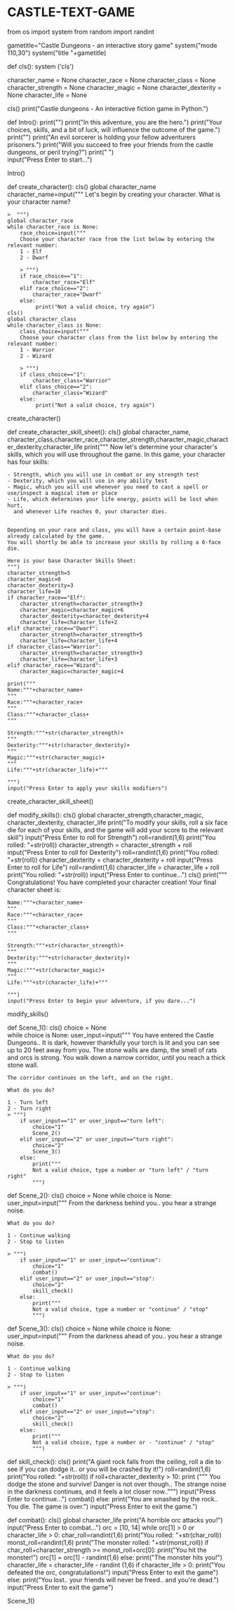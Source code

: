 # CASTLE-TEXT-GAME
from os import system
from random import randint

gametitle="Castle Dungeons - an interactive story game"
system("mode 110,30")
system("title "+gametitle)

def cls():
    system ('cls')

character_name = None
character_race = None
character_class = None
character_strength = None
character_magic = None
character_dexterity = None
character_life = None

cls()
print("Castle dungeons - An interactive fiction game in Python.")

def Intro():
    print("")
    print("In this adventure, you are the hero.")
    print("Your choices, skills, and a bit of luck, will influence the outcome of the game.")
    print("")
    print("An evil sorcerer is holding your fellow adventurers prisoners.")
    print("Will you succeed to free your friends from the castle dungeons, or peril trying?")
    print(" ")  
    input("Press Enter to start...")

Intro()

def create_character():
    cls()
    global character_name
    character_name=input("""
    Let's begin by creating your character.
    What is your character name?

    >  """)
    global character_race
    while character_race is None:
        race_choice=input("""
        Choose your character race from the list below by entering the relevant number:
        1 - Elf
        2 - Dwarf

        > """)
        if race_choice=="1":
            character_race="Elf"
        elif race_choice=="2":
            character_race="Dwarf"
        else:
             print("Not a valid choice, try again")
    cls()
    global character_class
    while character_class is None:
        class_choice=input("""
        Choose your character class from the list below by entering the relevant number:
        1 - Warrior
        2 - Wizard
        
        > """)
        if class_choice=="1":
            character_class="Warrior"
        elif class_choice=="2":
            character_class="Wizard"
        else:
             print("Not a valid choice, try again")     
        
create_character()

def create_character_skill_sheet():
    cls()
    global character_name, character_class,character_race,character_strength,character_magic,character_dexterity,character_life
    print("""
    Now let's determine your character's skills, which you will use throughout the game.
    In this game, your character has four skills:
    
    - Strength, which you will use in combat or any strength test
    - Dexterity, which you will use in any ability test
    - Magic, which you will use whenever you need to cast a spell or use/inspect a magical item or place
    - Life, which determines your life energy, points will be lost when hurt, 
      and whenever Life reaches 0, your character dies.

    
    Depending on your race and class, you will have a certain point-base already calculated by the game.
    You will shortly be able to increase your skills by rolling a 6-face die.

    Here is your base Character Skills Sheet:
    """)
    character_strength=5
    character_magic=0
    character_dexterity=3
    character_life=10
    if character_race=="Elf":
        character_strength=character_strength+3
        character_magic=character_magic+6
        character_dexterity=character_dexterity+4
        character_life=character_life+2
    elif character_race=="Dwarf":
        character_strength=character_strength+5
        character_life=character_life+4
    if character_class=="Warrior":
        character_strength=character_strength+3
        character_life=character_life+3
    elif character_race=="Wizard":
        character_magic=character_magic+4

    print("""
    Name:"""+character_name+
    """
    Race:"""+character_race+
    """
    Class:"""+character_class+
    """
    
    Strength:"""+str(character_strength)+
    """
    Dexterity:"""+str(character_dexterity)+
    """
    Magic:"""+str(character_magic)+
    """
    Life:"""+str(character_life)+"""

    """)
    input("Press Enter to apply your skills modifiers")

create_character_skill_sheet()

def modify_skills():
    cls()
    global character_strength,character_magic, character_dexterity, character_life
    print("To modify your skills, roll a six face die for each of your skills, and the game will add your score to the relevant skill")
    input("Press Enter to roll for Strength")
    roll=randint(1,6)
    print("You rolled: "+str(roll))
    character_strength = character_strength + roll
    input("Press Enter to roll for Dexterity")
    roll=randint(1,6)
    print("You rolled: "+str(roll))
    character_dexterity = character_dexterity + roll
    input("Press Enter to roll for Life")
    roll=randint(1,6)
    character_life = character_life + roll
    print("You rolled: "+str(roll))
    input("Press Enter to continue...")
    cls()
    print("""
    Congratulations! You have completed your character creation!
    Your final character sheet is:

    Name:"""+character_name+
    """
    Race:"""+character_race+
    """
    Class:"""+character_class+
    """
    
    Strength:"""+str(character_strength)+
    """
    Dexterity:"""+str(character_dexterity)+
    """
    Magic:"""+str(character_magic)+
    """
    Life:"""+str(character_life)+"""

    """)
    input("Press Enter to begin your adventure, if you dare...")

modify_skills()

def Scene_1():
    cls()
    choice = None  
    while choice is None:
        user_input=input("""
    You have entered the Castle Dungeons.. 
    It is dark, however thankfully your torch is lit and you can see up to 20 feet away from you.
    The stone walls are damp, the smell of rats and orcs is strong. 
    You walk down a narrow corridor, until you reach a thick stone wall.

    The corridor continues on the left, and on the right.

    What do you do?

    1 - Turn left
    2 - Turn right    
    > """)
        if user_input=="1" or user_input=="turn left":
            choice="1"
            Scene_2()
        elif user_input=="2" or user_input=="turn right":
            choice="2"
            Scene_3()
        else:
            print("""
            Not a valid choice, type a number or "turn left" / "turn right"
            """)

def Scene_2():
    cls()
    choice = None
    while choice is None:
        user_input=input("""
    From the darkness behind you.. you hear a strange noise.

    What do you do?

    1 - Continue walking
    2 - Stop to listen

    > """)
        if user_input=="1" or user_input=="continue":
            choice="1"
            combat()
        elif user_input=="2" or user_input=="stop":
            choice="2"
            skill_check()
        else:
            print("""
            Not a valid choice, type a number or "continue" / "stop"
            """)

def Scene_3():
    cls()
    choice = None
    while choice is None:
        user_input=input("""
    From the darkness ahead of you.. you hear a strange noise.

    What do you do?

    1 - Continue walking
    2 - Stop to listen

    > """)
        if user_input=="1" or user_input=="continue":
            choice="1"
            combat()
        elif user_input=="2" or user_input=="stop":
            choice="2"
            skill_check()
        else:
            print("""
            Not a valid choice, type a number or - "continue" / "stop"
            """)

def skill_check():
    cls()
    print("A giant rock falls from the ceiling, roll a die to see if you can dodge it.. or you will be crashed by it!")
    roll=randint(1,6)
    print("You rolled: "+str(roll))
    if roll+character_dexterity > 10:
        print ("""
        You dodge the stone and survive! Danger is not over though..
        The strange noise in the darkness continues, and it feels a lot closer now..""")
        input("Press Enter to continue...")
        combat()
    else:
        print("You are smashed by the rock.. You die. The game is over.")
        input("Press Enter to exit the game.")

def combat():
    cls()
    global character_life
    print("A horrible orc attacks you!")
    input("Press Enter to combat...")
    orc = [10, 14]
    while orc[1] > 0 or character_life > 0: 
        char_roll=randint(1,6)
        print("You rolled: "+str(char_roll))
        monst_roll=randint(1,6)
        print("The monster rolled: "+str(monst_roll))
        if char_roll+character_strength >= monst_roll+orc[0]:
            print("You hit the monster!")
            orc[1] = orc[1] - randint(1,6)
        else: 
            print("The monster hits you!")
            character_life = character_life - randint (1,6)
    if character_life > 0:
        print("You defeated the orc, congratulations!")
        input("Press Enter to exit the game")
    else:
        print("You lost.. your friends will never be freed.. and you're dead.")
        input("Press Enter to exit the game")



Scene_1()

